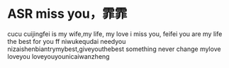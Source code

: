 # ASR miss you，霏霏
cucu
cuijingfei is my wife,my life, my love
i miss you, feifei
you are my life
the best for you ff
niwukequdai
needyou
nizaishenbiantrymybest,giveyouthebest
something never change
mylove
loveyou
loveyouyounicaiwanzheng
